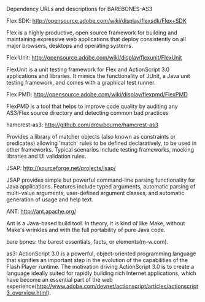 Dependency URLs and descriptions for BAREBONES-AS3

Flex SDK: http://opensource.adobe.com/wiki/display/flexsdk/Flex+SDK

Flex is a highly productive, open source framework for building and maintaining expressive web applications that deploy consistently on all major browsers, desktops and operating systems.

Flex Unit: http://opensource.adobe.com/wiki/display/flexunit/FlexUnit

FlexUnit is a unit testing framework for Flex and ActionScript 3.0 applications and libraries. It mimics the functionality of JUnit, a Java unit testing framework, and comes with a graphical test runner.

Flex PMD: http://opensource.adobe.com/wiki/display/flexpmd/FlexPMD

FlexPMD is a tool that helps to improve code quality by auditing any AS3/Flex source directory and detecting common bad practices

hamcrest-as3: http://github.com/drewbourne/hamcrest-as3

Provides a library of matcher objects (also known as constraints or predicates) allowing 'match' rules to be defined declaratively, to be used in other frameworks. Typical scenarios include testing frameworks, mocking libraries and UI validation rules.

JSAP: http://sourceforge.net/projects/jsap/

JSAP provides simple but powerful command-line parsing functionality for Java applications. Features include typed arguments, automatic parsing of multi-value arguments, user-defined argument classes, and automatic generation of usage and help text.

ANT: http://ant.apache.org/

Ant is a Java-based build tool. In theory, it is kind of like Make, without Make's wrinkles and with the full portability of pure Java code.

bare bones: the barest essentials, facts, or elements(m-w.com).

as3: ActionScript 3.0 is a powerful, object-oriented programming language that signifies an important step in the evolution of the capabilities of the Flash Player runtime. The motivation driving ActionScript 3.0 is to create a language ideally suited for rapidly building rich Internet applications, which have become an essential part of the web experience(http://www.adobe.com/devnet/actionscript/articles/actionscript3_overview.html).
